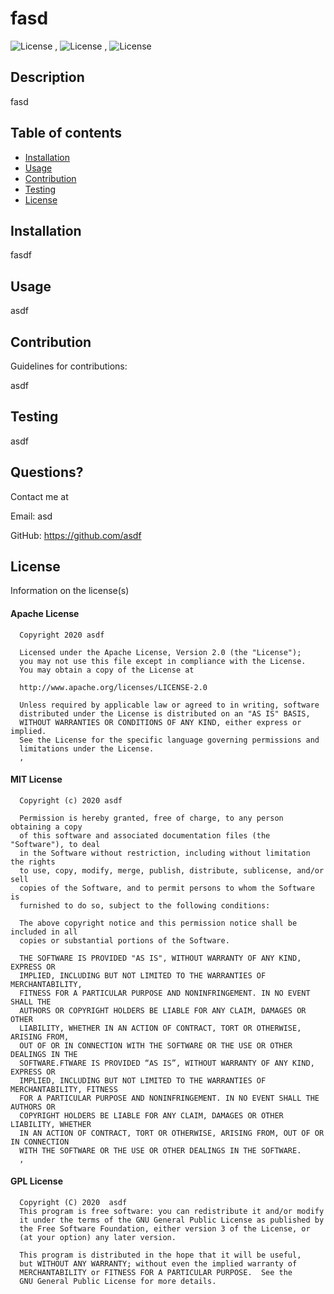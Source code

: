 
  # fasd
  
  
  ![License](https://img.shields.io/badge/license-apache-informational.svg)
  ,
  ![License](https://img.shields.io/badge/license-mit-informational.svg)
  ,
  ![License](https://img.shields.io/badge/license-gpl-informational.svg)
  

  ## Description
  
  fasd

  ## Table of contents

  * [Installation](#installation)
  * [Usage](#usage)
  * [Contribution](#contribution)
  * [Testing](#testing)
  * [License](#license)

  ## Installation

  fasdf

  ## Usage 

  asdf

  ## Contribution

  Guidelines for contributions:

  asdf

  ## Testing

  asdf

  ## Questions?

  Contact me at 

  Email: asd

  GitHub: https://github.com/asdf

  ## License

  Information on the license(s)

  
  #### Apache License

      Copyright 2020 asdf

      Licensed under the Apache License, Version 2.0 (the "License");
      you may not use this file except in compliance with the License.
      You may obtain a copy of the License at

      http://www.apache.org/licenses/LICENSE-2.0

      Unless required by applicable law or agreed to in writing, software
      distributed under the License is distributed on an "AS IS" BASIS,
      WITHOUT WARRANTIES OR CONDITIONS OF ANY KIND, either express or implied.
      See the License for the specific language governing permissions and
      limitations under the License.
      ,
  #### MIT License

      Copyright (c) 2020 asdf

      Permission is hereby granted, free of charge, to any person obtaining a copy
      of this software and associated documentation files (the "Software"), to deal
      in the Software without restriction, including without limitation the rights
      to use, copy, modify, merge, publish, distribute, sublicense, and/or sell
      copies of the Software, and to permit persons to whom the Software is
      furnished to do so, subject to the following conditions:

      The above copyright notice and this permission notice shall be included in all
      copies or substantial portions of the Software.

      THE SOFTWARE IS PROVIDED "AS IS", WITHOUT WARRANTY OF ANY KIND, EXPRESS OR
      IMPLIED, INCLUDING BUT NOT LIMITED TO THE WARRANTIES OF MERCHANTABILITY,
      FITNESS FOR A PARTICULAR PURPOSE AND NONINFRINGEMENT. IN NO EVENT SHALL THE
      AUTHORS OR COPYRIGHT HOLDERS BE LIABLE FOR ANY CLAIM, DAMAGES OR OTHER
      LIABILITY, WHETHER IN AN ACTION OF CONTRACT, TORT OR OTHERWISE, ARISING FROM,
      OUT OF OR IN CONNECTION WITH THE SOFTWARE OR THE USE OR OTHER DEALINGS IN THE
      SOFTWARE.FTWARE IS PROVIDED “AS IS”, WITHOUT WARRANTY OF ANY KIND, EXPRESS OR 
      IMPLIED, INCLUDING BUT NOT LIMITED TO THE WARRANTIES OF MERCHANTABILITY, FITNESS 
      FOR A PARTICULAR PURPOSE AND NONINFRINGEMENT. IN NO EVENT SHALL THE AUTHORS OR 
      COPYRIGHT HOLDERS BE LIABLE FOR ANY CLAIM, DAMAGES OR OTHER LIABILITY, WHETHER 
      IN AN ACTION OF CONTRACT, TORT OR OTHERWISE, ARISING FROM, OUT OF OR IN CONNECTION 
      WITH THE SOFTWARE OR THE USE OR OTHER DEALINGS IN THE SOFTWARE.
      ,
  #### GPL License

      Copyright (C) 2020  asdf
      This program is free software: you can redistribute it and/or modify
      it under the terms of the GNU General Public License as published by
      the Free Software Foundation, either version 3 of the License, or
      (at your option) any later version.

      This program is distributed in the hope that it will be useful,
      but WITHOUT ANY WARRANTY; without even the implied warranty of
      MERCHANTABILITY or FITNESS FOR A PARTICULAR PURPOSE.  See the
      GNU General Public License for more details.
      

  